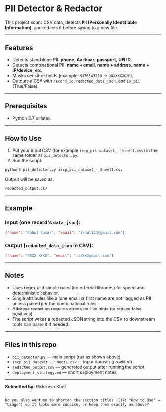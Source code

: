 # PII Detector & Redactor

This project scans CSV data, detects **PII (Personally Identifiable Information)**, and redacts it before saving to a new file.

---

## Features
- Detects standalone PII: **phone**, **Aadhaar**, **passport**, **UPI ID**.  
- Detects combinational PII: **name + email**, **name + address**, **name + IP/device**, etc.  
- Masks sensitive fields (example: `9876543210` → `98XXXXXX10`).  
- Outputs a CSV with `record_id`, `redacted_data_json`, and `is_pii` (True/False).

---

## Prerequisites
- Python 3.7 or later.

---

## How to Use
1. Put your input CSV (for example `iscp_pii_dataset_-_Sheet1.csv`) in the same folder as `pii_detector.py`.  
2. Run the script:

```bash
python3 pii_detector.py iscp_pii_dataset_-_Sheet1.csv
````

Output will be saved as:

```
redacted_output.csv
```

---

## Example

### Input (one record's `data_json`):

```json
{"name": "Rahul Kumar", "email": "rahul123@gmail.com"}
```

### Output (`redacted_data_json` in CSV):

```json
{"name": "RXXX KXXX", "email": "raXXX@gmail.com"}
```

---

## Notes

* Uses regex and simple rules (no external libraries) for speed and deterministic behavior.
* Single attributes like a lone email or first name are not flagged as PII unless paired per the combinational rules.
* Address redaction requires street/pin-like hints (to reduce false positives).
* The script writes a redacted JSON string into the CSV so downstream tools can parse it if needed.

---

## Files in this repo

* `pii_detector.py` — main script (run as shown above)
* `iscp_pii_dataset_-_Sheet1.csv` — input dataset (provided)
* `redacted_output.csv` — generated output after running the script
* `deployment_strategy.md` — short deployment notes

---

**Submitted by:** Rishikesh Khot

```

Do you also want me to shorten the section titles (like "How to Use" → "Usage") so it looks more concise, or keep them exactly as above?
```
